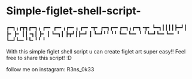 # Simple-figlet-shell-script-

┏━┓╻┏┳┓┏━┓╻  ┏━╸   ┏━╸╻┏━╸╻  ┏━╸╺┳╸   ┏━┓┏━╸┏━┓╻┏━┓╺┳╸
┗━┓┃┃┃┃┣━┛┃  ┣╸    ┣╸ ┃┃╺┓┃  ┣╸  ┃    ┗━┓┃  ┣┳┛┃┣━┛ ┃ 
┗━┛╹╹ ╹╹  ┗━╸┗━╸   ╹  ╹┗━┛┗━╸┗━╸ ╹    ┗━┛┗━╸╹┗╸╹╹   ╹ 


With this simple figlet shell script u can create figlet art super easy!!
Feel free to share this script! :D

follow me on instagram: R3ns_0k33
